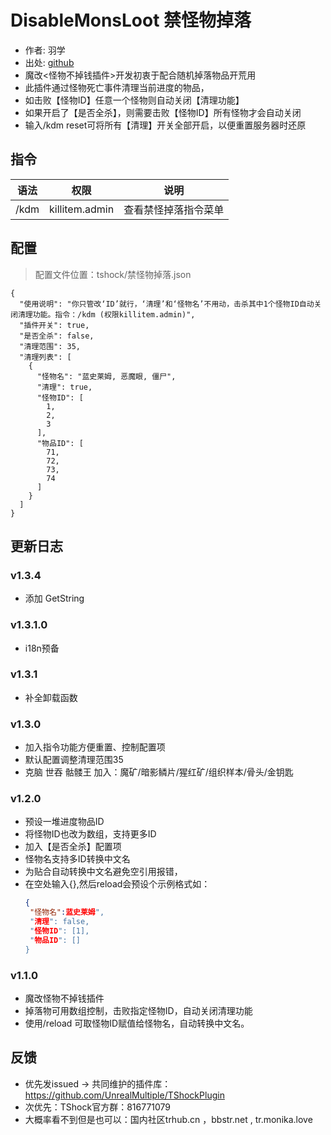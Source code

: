 # DisableMonsLoot 禁怪物掉落

- 作者: 羽学
- 出处: [github](https://gitee.com/Crafty/bean-points)
- 魔改<怪物不掉钱插件>开发初衷于配合随机掉落物品开荒用
- 此插件通过怪物死亡事件清理当前进度的物品，
- 如击败【怪物ID】任意一个怪物则自动关闭【清理功能】
- 如果开启了【是否全杀】，则需要击败【怪物ID】所有怪物才会自动关闭
- 输入/kdm reset可将所有【清理】开关全部开启，以便重置服务器时还原

## 指令

| 语法   |       权限       |     说明     |
|------|:--------------:|:----------:|
| /kdm | killitem.admin | 查看禁怪掉落指令菜单 |

## 配置
> 配置文件位置：tshock/禁怪物掉落.json
```json5
{
  "使用说明": "你只管改‘ID’就行，‘清理’和‘怪物名’不用动，击杀其中1个怪物ID自动关闭清理功能。指令：/kdm (权限killitem.admin)",
  "插件开关": true,
  "是否全杀": false,
  "清理范围": 35,
  "清理列表": [
    {
      "怪物名": "蓝史莱姆, 恶魔眼, 僵尸",
      "清理": true,
      "怪物ID": [
        1,
        2,
        3
      ],
      "物品ID": [
        71,
        72,
        73,
        74
      ]
    }
  ]
}
```

## 更新日志
### v1.3.4
- 添加 GetString

### v1.3.1.0
- i18n预备
### v1.3.1
- 补全卸载函数

### v1.3.0
- 加入指令功能方便重置、控制配置项
- 默认配置调整清理范围35
- 克脑 世吞 骷髅王 加入：魔矿/暗影鳞片/猩红矿/组织样本/骨头/金钥匙

### v1.2.0
- 预设一堆进度物品ID
- 将怪物ID也改为数组，支持更多ID
- 加入【是否全杀】配置项
- 怪物名支持多ID转换中文名
- 为贴合自动转换中文名避免空引用报错，
- 在空处输入{},然后reload会预设个示例格式如：
    ```json
    {
     "怪物名":蓝史莱姆",
     "清理": false,
     "怪物ID": [1],
     "物品ID": []
    }
    ```
### v1.1.0
- 魔改怪物不掉钱插件
- 掉落物可用数组控制，击败指定怪物ID，自动关闭清理功能
- 使用/reload 可取怪物ID赋值给怪物名，自动转换中文名。

## 反馈
- 优先发issued -> 共同维护的插件库：https://github.com/UnrealMultiple/TShockPlugin
- 次优先：TShock官方群：816771079
- 大概率看不到但是也可以：国内社区trhub.cn ，bbstr.net , tr.monika.love
